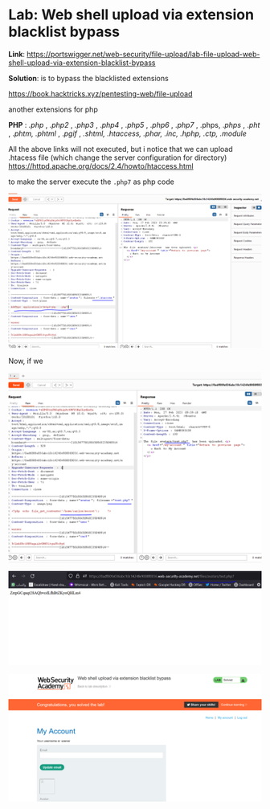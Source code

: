 # Lab: Web shell upload via extension blacklist bypass

**Link**: https://portswigger.net/web-security/file-upload/lab-file-upload-web-shell-upload-via-extension-blacklist-bypass

**Solution**:
is to bypass the blacklisted extensions

https://book.hacktricks.xyz/pentesting-web/file-upload

another extensions for php

**PHP**
: *.php*
, *.php2*
, *.php3*
, .*php4*
, .*php5*
, .*php6*
, .*php7*
, .phps, .*phps*
, .*pht*
, .*phtm, .phtml*
, .*pgif*
, *.shtml, .htaccess, .phar, .inc, .hphp, .ctp, .module*

All the above links will not executed, but i notice that we can upload .htacess file (which change the server configuration for directory) https://httpd.apache.org/docs/2.4/howto/htaccess.html

to make the server execute the `.php7` as php code

<p align="center" width="100%">
  <img src="image1.png" width="800" hight="500"/>
</p>

Now, if we 

<p align="center" width="100%">
  <img src="image2.png" width="800" hight="500"/>
</p>


<p align="center" width="100%">
  <img src="image3.png" width="800" hight="500"/>
</p>

<p align="center" width="100%">
  <img src="image4.png" width="800" hight="500"/>
</p>
